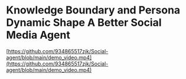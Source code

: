 # Knowledge Boundary and Persona Dynamic Shape A Better Social Media Agent


[https://github.com/934865517zjk/Social-agent/blob/main/demo_video.mp4](https://github.com/934865517zjk/Social-agent/blob/main/demo_video.mp4)
